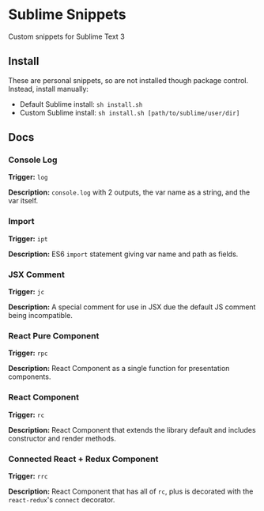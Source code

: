 # Sublime Snippets

Custom snippets for Sublime Text 3

## Install

These are personal snippets, so are not installed though package control. Instead, install manually:

- Default Sublime install: `sh install.sh`
- Custom Sublime install: `sh install.sh [path/to/sublime/user/dir]`

## Docs

### Console Log

**Trigger:** `log`

**Description:** `console.log` with 2 outputs, the var name as a string, and the var itself.

### Import

**Trigger:** `ipt`

**Description:** ES6 `import` statement giving var name and path as fields.

### JSX Comment

**Trigger:** `jc`

**Description:** A special comment for use in JSX due the default JS comment being incompatible.

### React Pure Component

**Trigger:** `rpc`

**Description:** React Component as a single function for presentation components.

### React Component

**Trigger:** `rc`

**Description:** React Component that extends the library default and includes constructor and render methods.

### Connected React + Redux Component

**Trigger:** `rrc`

**Description:** React Component that has all of `rc`, plus is decorated with the `react-redux`'s `connect` decorator.
